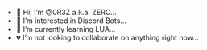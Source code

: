 - 👋 Hi, I’m @0R3Z a.k.a. ZERO...
- 👀 I’m interested in Discord Bots...
- 🌱 I’m currently learning LUA...
- 💔 I’m not looking to collaborate on anything right now...


<!---
0R3Z/0R3Z is a ✨ special ✨ repository because its `README.md` (this file) appears on your GitHub profile.
You can click the Preview link to take a look at your changes.
--->
